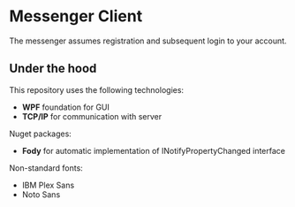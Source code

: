 # Messenger Client

The messenger assumes registration and subsequent login to your account.

## Under the hood

This repository uses the following technologies:

* **WPF** foundation for GUI
* **TCP/IP** for communication with server

Nuget packages:

* **Fody** for automatic implementation of INotifyPropertyChanged interface

Non-standard fonts:

* IBM Plex Sans
* Noto Sans